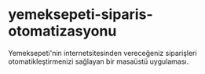 # yemeksepeti-siparis-otomatizasyonu
Yemeksepeti'nin internetsitesinden vereceğeniz siparişleri otomatikleştirmenizi sağlayan bir masaüstü uygulaması.
